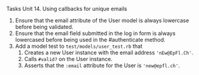 Tasks Unit 14. Using callbacks for unique emails

1. Ensure that the email attribute of the User model is always lowercase before being validated.
2. Ensure that the email field submitted in the log in form is always lowercased before being used in the #authenticate method.
3. Add a model test to `test/models/user_test.rb` that
    1. Creates a new User instance with the email address `'nEw@EpFl.Ch'`.
    2. Calls `#valid?` on the User instance.
    3. Asserts that the `:email` attribute for the User is `'new@epfl.ch'`.
